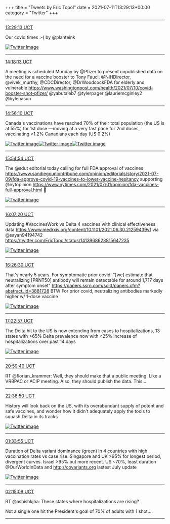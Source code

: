 +++
title = "Tweets by Eric Topol" 
date = 2021-07-11T13:29:13+00:00
category = "Twitter"
+++


---

<a href="https://twitter.com/erictopol/status/1414215202116014086" target="_blank" rel="noreferer">13:29:13 UCT</a>

Our covid times :-(
by @planteink 

<a href="E6BNKhOVEAEQzln.jpg"  ><img src="E6BNKhOVEAEQzln.jpg" alt="Twitter image" ></img></a>

---

<a href="https://twitter.com/erictopol/status/1414227531448786945" target="_blank" rel="noreferer">14:18:13 UCT</a>

A meeting is scheduled Monday by @Pfizer to present unpublished data on the need for a vaccine booster to Tony Fauci, @NIHDirector, @vivek_murthy, @CDCDirector, @DrWoodcockFDA for elderly and vulnerable 
https://www.washingtonpost.com/health/2021/07/10/covid-booster-shot-pfizer/ @yabutaleb7 @tylerpager @lauriemcginley2 @bylenasun



---

<a href="https://twitter.com/erictopol/status/1414237083279925250" target="_blank" rel="noreferer">14:56:10 UCT</a>

Canada's vaccinations have reached 70% of their total population (the US is at 55%) for 1st dose —moving at a very fast pace for 2nd doses, vaccinating &gt;1.2% Canadians each day (US 0.2%) 

<a href="E6BgB7TUUA0lkYO.jpg"  ><img src="E6BgB7TUUA0lkYO.jpg" alt="Twitter image" ></img></a><a href="E6BgEdeUUAAVE4s.jpg"  ><img src="E6BgEdeUUAAVE4s.jpg" alt="Twitter image" ></img></a><a href="E6BgLfSVEAooO1l.jpg"  ><img src="E6BgLfSVEAooO1l.jpg" alt="Twitter image" ></img></a>

---

<a href="https://twitter.com/erictopol/status/1414251862505582595" target="_blank" rel="noreferer">15:54:54 UCT</a>

The @sdut editorial today calling for full FDA approval of vaccines https://www.sandiegouniontribune.com/opinion/editorials/story/2021-07-09/fda-approve-covid-19-vaccines-to-lower-vaccine-hesitancy
supporting @nytopinion https://www.nytimes.com/2021/07/01/opinion/fda-vaccines-full-approval.html 🙏 

<a href="E6BuEOFVcAE-edF.jpg"  ><img src="E6BuEOFVcAE-edF.jpg" alt="Twitter image" ></img></a>

---

<a href="https://twitter.com/erictopol/status/1414254993536786433" target="_blank" rel="noreferer">16:07:20 UCT</a>

Updating #VaccinesWork vs Delta
4 vaccines with clinical effectiveness data
https://www.medrxiv.org/content/10.1101/2021.06.30.21259439v1 via @sayan94194742  https://twitter.com/EricTopol/status/1413968623815647235

<a href="E6BxRfGVcAETQrs.jpg"  ><img src="E6BxRfGVcAETQrs.jpg" alt="Twitter image" ></img></a>

---

<a href="https://twitter.com/erictopol/status/1414259816835411970" target="_blank" rel="noreferer">16:26:30 UCT</a>

That's nearly 5 years.
For symptomatic prior covid: "[we] estimate that neutralizing [PRNT50] antibody will remain detectable for around 1,717 days after symptom onset" https://papers.ssrn.com/sol3/papers.cfm?abstract_id=3881728
BTW For prior covid, neutralizing antibodies markedly higher w/ 1-dose vaccine 

<a href="E6B0lz4UcAMN2dw.jpg"  ><img src="E6B0lz4UcAMN2dw.jpg" alt="Twitter image" ></img></a>

---

<a href="https://twitter.com/erictopol/status/1414274021777035266" target="_blank" rel="noreferer">17:22:57 UCT</a>

The Delta hit to the US is now extending from cases to hospitalizations, 13 states with &gt;65% Delta prevalence now with ≥25% increase of hospitalizations over past 14 days 

<a href="E6CCi3QVIAYBZGl.jpg"  ><img src="E6CCi3QVIAYBZGl.jpg" alt="Twitter image" ></img></a>

---

<a href="https://twitter.com/erictopol/status/1414328561167593475" target="_blank" rel="noreferer">20:59:40 UCT</a>

RT @florian_krammer: Well, they should make that a public meeting. Like a VRBPAC or ACIP meeting. Also, they should publish the data. This…



---

<a href="https://twitter.com/erictopol/status/1414353013817319428" target="_blank" rel="noreferer">22:36:50 UCT</a>

History will look back on the US, with its overabundant supply of potent and safe vaccines, and wonder how it didn't adequately apply the tools to squash Delta in its tracks 

<a href="E6DJ86zUUAEWjUT.jpg"  ><img src="E6DJ86zUUAEWjUT.jpg" alt="Twitter image" ></img></a>

---

<a href="https://twitter.com/erictopol/status/1414397579119325184" target="_blank" rel="noreferer">01:33:55 UCT</a>

Duration of Delta variant dominance (green) in 4 countries with high vaccination rates vs case rise.  Singapore and UK &gt;95% for longest period, divergent curves. Israel &gt;95% but more recent. US ~70%, least duration
@OurWorldInData and  http://covariants.org lastest July update 

<a href="E6DyvnUVgAAsT9Y.jpg"  ><img src="E6DyvnUVgAAsT9Y.jpg" alt="Twitter image" ></img></a>

---

<a href="https://twitter.com/erictopol/status/1414407955328372738" target="_blank" rel="noreferer">02:15:09 UCT</a>

RT @ashishkjha: These states where hospitalizations are rising?

Not a single one hit the President's goal of 70% of adults with 1 shot.…



---